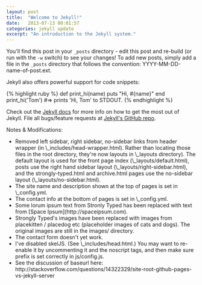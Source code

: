 ```yaml
---
layout: post
title:  "Welcome to Jekyll!"
date:   2013-07-13 00:01:57
categories: jekyll update
excerpt: "An introduction to the Jekyll system."
---
```


You'll find this post in your `_posts` directory - edit this post and re-build (or run with the `-w` switch) to see your changes!
To add new posts, simply add a file in the `_posts` directory that follows the convention: YYYY-MM-DD-name-of-post.ext.

Jekyll also offers powerful support for code snippets:

{% highlight ruby %}
def print_hi(name)
  puts "Hi, #{name}"
end
print_hi('Tom')
#=> prints 'Hi, Tom' to STDOUT.
{% endhighlight %}

Check out the [Jekyll docs][jekyll] for more info on how to get the most out of Jekyll. File all bugs/feature requests at [Jekyll's GitHub repo][jekyll-gh].

Notes & Modifications:
<ul class="style1">
<li>Removed left sidebar, right sidebar, no-sidebar links from header wrapper (in \_includes/head-wrapper.html).  Rather than locating those files in the root directory, they're now layouts in \_layouts directory).  The default layout is used for the front page index (\_layouts/default.html), posts use the right hand sidebar layout (\_layouts/right-sidebar.html), and the strongly-typed.html and archive.html pages use the no-sidebar layout (\_layouts/no-sidebar.html).</li>
<li>The site name and description shown at the top of pages is set in \_config.yml.</li>
<li>The contact info at the bottom of pages is set in \_config.yml.</li>
<li>Some lorum ipsum text from Stronly Typed has been replaced with text from [Space Ipsum](http://spaceipsum.com).</li>
<li>Strongly Typed's images have been replaced with images from placekitten / placedog etc (placeholder images of cats and dogs). The original images are still in the images/ directory.</li>
<li>The contact form doesn't yet work.</li>
<li>I've disabled skelJS. (See \_includes/head.html.)  You may want to re-enable it by uncommenting it and the noscript tags, and then make sure prefix is set correctly in js/config.js.</li>
<li>See the discussion of baseurl here: http://stackoverflow.com/questions/14322329/site-root-github-pages-vs-jekyll-server</li>
</ul>

[jekyll-gh]: https://github.com/mojombo/jekyll
[jekyll]:    http://jekyllrb.com
